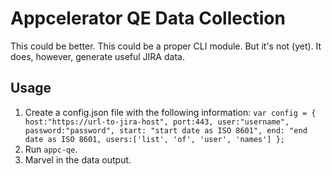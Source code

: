 # Appcelerator QE Data Collection

This could be better. This could be a proper CLI module. But it's not (yet). It does, however, generate useful JIRA data.

## Usage

1. Create a config.json file with the following information:
`var config = {
	host:"https://url-to-jira-host",
	port:443,
	user:"username",
	password:"password",
	start: "start date as ISO 8601",
	end: "end date as ISO 8601,
	users:['list', 'of', 'user', 'names']
	};
`
2. Run `appc-qe`.
3. Marvel in the data output.
